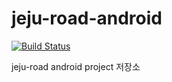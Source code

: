 # jeju-road-android

[![Build Status](https://app.bitrise.io/app/08e79fd5bf6fa07f/status.svg?token=WMgAOx82RJyiEZPslYMMqg&branch=master)](https://app.bitrise.io/app/08e79fd5bf6fa07f)

jeju-road android project 저장소

